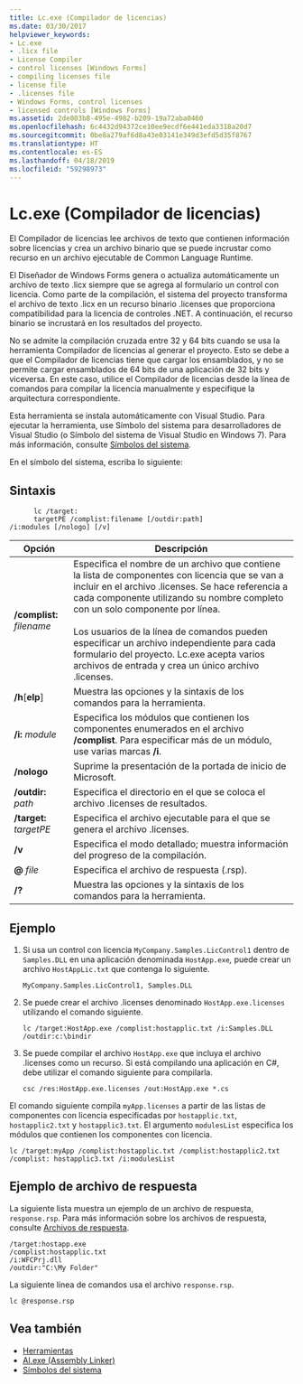 ```yaml
---
title: Lc.exe (Compilador de licencias)
ms.date: 03/30/2017
helpviewer_keywords:
- Lc.exe
- .licx file
- License Compiler
- control licenses [Windows Forms]
- compiling licenses file
- license file
- .licenses file
- Windows Forms, control licenses
- licensed controls [Windows Forms]
ms.assetid: 2de803b8-495e-4982-b209-19a72aba0460
ms.openlocfilehash: 6c4432d94372ce10ee9ecdf6e441eda3318a20d7
ms.sourcegitcommit: 0be8a279af6d8a43e03141e349d3efd5d35f8767
ms.translationtype: HT
ms.contentlocale: es-ES
ms.lasthandoff: 04/18/2019
ms.locfileid: "59298973"
---
```

# <a name="lcexe-license-compiler"></a>Lc.exe (Compilador de licencias)
El Compilador de licencias lee archivos de texto que contienen información sobre licencias y crea un archivo binario que se puede incrustar como recurso en un archivo ejecutable de Common Language Runtime.  
  
 El Diseñador de Windows Forms genera o actualiza automáticamente un archivo de texto .licx siempre que se agrega al formulario un control con licencia. Como parte de la compilación, el sistema del proyecto transforma el archivo de texto .licx en un recurso binario .licenses que proporciona compatibilidad para la licencia de controles .NET. A continuación, el recurso binario se incrustará en los resultados del proyecto.  
  
 No se admite la compilación cruzada entre 32 y 64 bits cuando se usa la herramienta Compilador de licencias al generar el proyecto. Esto se debe a que el Compilador de licencias tiene que cargar los ensamblados, y no se permite cargar ensamblados de 64 bits de una aplicación de 32 bits y viceversa. En este caso, utilice el Compilador de licencias desde la línea de comandos para compilar la licencia manualmente y especifique la arquitectura correspondiente.  
  
 Esta herramienta se instala automáticamente con Visual Studio. Para ejecutar la herramienta, use Símbolo del sistema para desarrolladores de Visual Studio (o Símbolo del sistema de Visual Studio en Windows 7). Para más información, consulte [Símbolos del sistema](../../../docs/framework/tools/developer-command-prompt-for-vs.md).  
  
 En el símbolo del sistema, escriba lo siguiente:  
  
## <a name="syntax"></a>Sintaxis  
  
```  
      lc /target:  
      targetPE /complist:filename [/outdir:path]  
/i:modules [/nologo] [/v]  
```  
  
|Opción|Descripción|  
|------------|-----------------|  
|**/complist:** *filename*|Especifica el nombre de un archivo que contiene la lista de componentes con licencia que se van a incluir en el archivo .licenses. Se hace referencia a cada componente utilizando su nombre completo con un solo componente por línea.<br /><br /> Los usuarios de la línea de comandos pueden especificar un archivo independiente para cada formulario del proyecto. Lc.exe acepta varios archivos de entrada y crea un único archivo .licenses.|  
|**/h**[**elp**]|Muestra las opciones y la sintaxis de los comandos para la herramienta.|  
|**/i:** *module*|Especifica los módulos que contienen los componentes enumerados en el archivo **/complist**. Para especificar más de un módulo, use varias marcas **/i**.|  
|**/nologo**|Suprime la presentación de la portada de inicio de Microsoft.|  
|**/outdir:** *path*|Especifica el directorio en el que se coloca el archivo .licenses de resultados.|  
|**/target:** *targetPE*|Especifica el archivo ejecutable para el que se genera el archivo .licenses.|  
|**/v**|Especifica el modo detallado; muestra información del progreso de la compilación.|  
|**@** *file*|Especifica el archivo de respuesta (.rsp).|  
|**/?**|Muestra las opciones y la sintaxis de los comandos para la herramienta.|  
  
## <a name="example"></a>Ejemplo  
  
1. Si usa un control con licencia `MyCompany.Samples.LicControl1` dentro de `Samples.DLL` en una aplicación denominada `HostApp.exe`*,*  puede crear un archivo `HostAppLic.txt` que contenga lo siguiente.  
  
    ```  
    MyCompany.Samples.LicControl1, Samples.DLL  
    ```  
  
2. Se puede crear el archivo .licenses denominado `HostApp.exe.licenses` utilizando el comando siguiente.  
  
    ```  
    lc /target:HostApp.exe /complist:hostapplic.txt /i:Samples.DLL /outdir:c:\bindir  
    ```  
  
3. Se puede compilar el archivo `HostApp.exe` que incluya el archivo .licenses como un recurso. Si está compilando una aplicación en C#, debe utilizar el comando siguiente para compilarla.  
  
    ```  
    csc /res:HostApp.exe.licenses /out:HostApp.exe *.cs  
    ```  
  
 El comando siguiente compila `myApp.licenses` a partir de las listas de componentes con licencia especificadas por `hostapplic.txt`, `hostapplic2.txt` y `hostapplic3.txt`. El argumento `modulesList` especifica los módulos que contienen los componentes con licencia.  
  
```  
lc /target:myApp /complist:hostapplic.txt /complist:hostapplic2.txt /complist: hostapplic3.txt /i:modulesList  
```  
  
## <a name="response-file-example"></a>Ejemplo de archivo de respuesta  
 La siguiente lista muestra un ejemplo de un archivo de respuesta, `response.rsp`. Para más información sobre los archivos de respuesta, consulte [Archivos de respuesta](/visualstudio/msbuild/msbuild-response-files).  
  
```  
/target:hostapp.exe  
/complist:hostapplic.txt   
/i:WFCPrj.dll   
/outdir:"C:\My Folder"  
```  
  
 La siguiente línea de comandos usa el archivo `response.rsp`.  
  
```  
lc @response.rsp  
```  
  
## <a name="see-also"></a>Vea también

- [Herramientas](../../../docs/framework/tools/index.md)
- [Al.exe (Assembly Linker)](../../../docs/framework/tools/al-exe-assembly-linker.md)
- [Símbolos del sistema](../../../docs/framework/tools/developer-command-prompt-for-vs.md)
